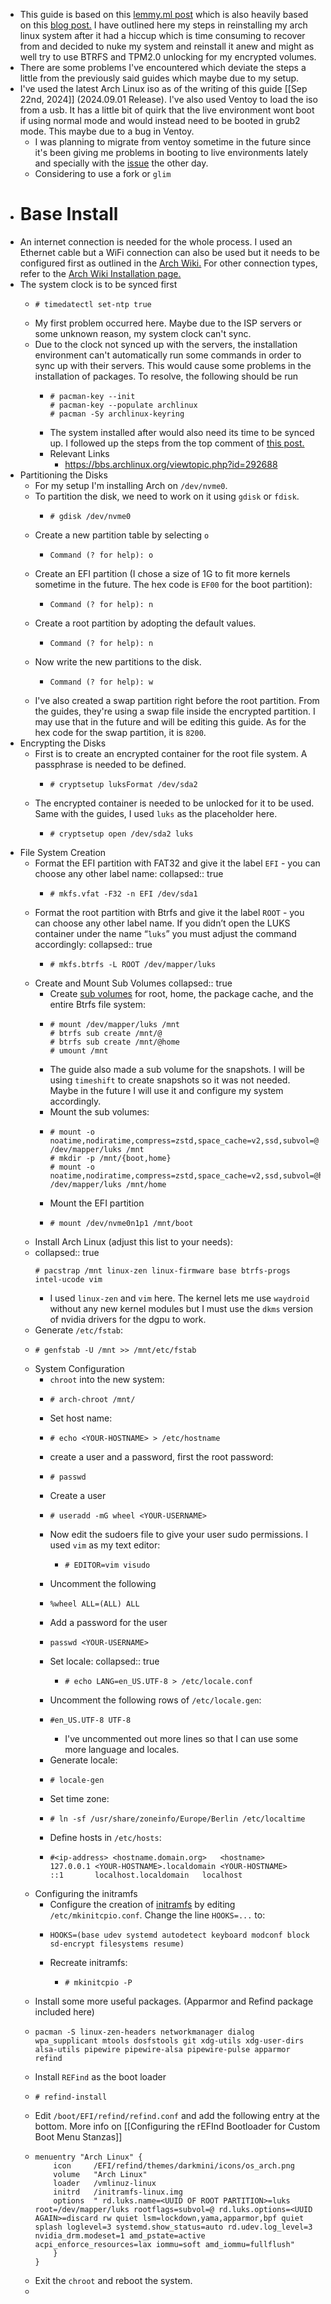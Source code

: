 - This guide is based on this [lemmy.ml post](https://lemmy.ml/post/61254) which is also heavily based on this [blog post.](https://nerdstuff.org/posts/2020/2020-004_arch_linux_luks_btrfs_systemd-boot/) I have outlined here my steps in reinstalling my arch linux system after it had a hiccup which is time consuming to recover from and decided to nuke my system and reinstall it anew and might as well try to use BTRFS and TPM2.0 unlocking for my encrypted volumes.
- There are some problems I've encountered which deviate the steps a little from the previously said guides which maybe due to my setup.
- I've used the latest Arch Linux iso as of the writing of this guide [[Sep 22nd, 2024]] (2024.09.01 Release). I've also used Ventoy to load the iso from a usb. It has a little bit of quirk that the live environment wont boot if using normal mode and would instead need to be booted in grub2 mode. This maybe due to a bug in Ventoy.
	- I was planning to migrate from ventoy sometime in the future since it's been giving me problems in booting to live environments lately and specially with the [issue](https://lemmy.ml/post/20404494) the other day.
	- Considering to use a fork or `glim`
- # Base Install
- An internet connection is needed for the whole process. I used an Ethernet cable but a WiFi connection can also be used but it needs to be configured first as outlined in the [Arch Wiki.](https://wiki.archlinux.org/title/Iwd#iwctl) For other connection types, refer to the [Arch Wiki Installation page.](https://wiki.archlinux.org/title/Installation_guide#Connect_to_the_internet)
- The system clock is to be synced first
	- ```
	  # timedatectl set-ntp true
	  ```
	- My first problem occurred here. Maybe due to the ISP servers or some unknown reason, my system clock can't sync.
	- Due to the clock not synced up with the servers, the installation environment can't automatically run some commands in order to sync up with their servers. This would cause some problems in the installation of packages. To resolve, the following should be run
		- ```
		  # pacman-key --init
		  # pacman-key --populate archlinux
		  # pacman -Sy archlinux-keyring
		  ```
		- The system installed after would also need its time to be synced up. I followed up the steps from the top comment of [this post.](https://www.reddit.com/r/archlinux/comments/15zgd4y/time_sync_wont_sync_help/)
		- Relevant Links
			- https://bbs.archlinux.org/viewtopic.php?id=292688
- Partitioning the Disks
	- For my setup I'm installing Arch on `/dev/nvme0`.
	- To partition the disk, we need to work on it using `gdisk` or `fdisk`.
		- ```
		  # gdisk /dev/nvme0
		  ```
	- Create a new partition table by selecting `o`
		- ```
		  Command (? for help): o
		  ```
	- Create an EFI partition (I chose a size of 1G to fit more kernels sometime in the future. The hex code is `EF00` for the boot partition):
		- ```
		  Command (? for help): n
		  ```
	- Create a root partition by adopting the default values.
		- ```
		  Command (? for help): n
		  ```
	- Now write the new partitions to the disk.
		- ```
		  Command (? for help): w
		  ```
	- I've also created a swap partition right before the root partition. From the guides, they're using a swap file inside the encrypted partition. I may use that in the future and will be editing this guide. As for the hex code for the swap partition, it is `8200`.
- Encrypting the Disks
	- First is to create an encrypted container for the root file system. A passphrase is needed to be defined.
		- ```
		  # cryptsetup luksFormat /dev/sda2
		  ```
	- The encrypted container is needed to be unlocked for it to be used. Same with the guides, I used `luks` as the placeholder here.
		- ```
		  # cryptsetup open /dev/sda2 luks
		  ```
- File System Creation
	- Format the EFI partition with FAT32 and give it the label `EFI` - you can choose any other label name:
	  collapsed:: true
		- ```
		  # mkfs.vfat -F32 -n EFI /dev/sda1
		  ```
	- Format the root partition with Btrfs and give it the label `ROOT` - you can choose any other label name. If you didn’t open the LUKS container under the name “`luks`” you must adjust the command accordingly:
	  collapsed:: true
		- ```
		  # mkfs.btrfs -L ROOT /dev/mapper/luks
		  ```
	- Create and Mount Sub Volumes
	  collapsed:: true
		- Create [sub volumes](https://wiki.archlinux.org/index.php/Btrfs#Subvolumes) for root, home, the package cache, and the entire Btrfs file system:
		- ```
		  # mount /dev/mapper/luks /mnt
		  # btrfs sub create /mnt/@
		  # btrfs sub create /mnt/@home
		  # umount /mnt
		  ```
		- The guide also made a sub volume for the snapshots. I will be using `timeshift` to create snapshots so it was not needed. Maybe in the future I will use it and configure my system accordingly.
		- Mount the sub volumes:
		- ```
		  # mount -o noatime,nodiratime,compress=zstd,space_cache=v2,ssd,subvol=@ /dev/mapper/luks /mnt
		  # mkdir -p /mnt/{boot,home}
		  # mount -o noatime,nodiratime,compress=zstd,space_cache=v2,ssd,subvol=@home /dev/mapper/luks /mnt/home
		  ```
		- Mount the EFI partition
		- ```
		  # mount /dev/nvme0n1p1 /mnt/boot
		  ```
	- Install Arch Linux (adjust this list to your needs):
	- collapsed:: true
	  ```
	  # pacstrap /mnt linux-zen linux-firmware base btrfs-progs intel-ucode vim
	  ```
		- I used `linux-zen` and `vim` here. The kernel lets me use `waydroid` without any new kernel modules but I must use the `dkms` version of nvidia drivers for the dgpu to work.
	- Generate `/etc/fstab`:
	- ```
	  # genfstab -U /mnt >> /mnt/etc/fstab
	  ```
	- System Configuration
		- `chroot` into the new system:
		- ```
		  # arch-chroot /mnt/
		  ```
		- Set host name:
		- ```
		  # echo <YOUR-HOSTNAME> > /etc/hostname
		  ```
		- create a user and a password, first the root password:
		- ```
		  # passwd
		  ```
		- Create a user
		- ```
		  # useradd -mG wheel <YOUR-USERNAME>
		  ```
		- Now edit the sudoers file to give your user sudo permissions. I used `vim` as my text editor:
			- ```
			  # EDITOR=vim visudo
			  ```
		- Uncomment the following
		- ```
		  %wheel ALL=(ALL) ALL
		  ```
		- Add a password for the user
		- ```
		  passwd <YOUR-USERNAME>
		  ```
		- Set locale:
		  collapsed:: true
			- ```
			  # echo LANG=en_US.UTF-8 > /etc/locale.conf
			  ```
		- Uncomment the following rows of `/etc/locale.gen`:
		- ```
		  #en_US.UTF-8 UTF-8
		  ```
			- I've uncommented out more lines so that I can use some more language and locales.
		- Generate locale:
		- ```
		  # locale-gen
		  ```
		- Set time zone:
		- ```
		  # ln -sf /usr/share/zoneinfo/Europe/Berlin /etc/localtime
		  ```
		- Define hosts in `/etc/hosts`:
		- ```
		  #<ip-address>	<hostname.domain.org>	<hostname>
		  127.0.0.1	<YOUR-HOSTNAME>.localdomain	<YOUR-HOSTNAME>
		  ::1		localhost.localdomain	localhost
		  ```
	- Configuring the initramfs
		- Configure the creation of [initramfs](https://wiki.archlinux.org/index.php/Arch_boot_process#initramfs) by editing `/etc/mkinitcpio.conf`. Change the line `HOOKS=...` to:
		- ```
		  HOOKS=(base udev systemd autodetect keyboard modconf block sd-encrypt filesystems resume)
		  ```
		- Recreate initramfs:
			- ```
			  # mkinitcpio -P
			  ```
	- Install some more useful packages. (Apparmor and Refind package included here)
	- ```
	  pacman -S linux-zen-headers networkmanager dialog wpa_supplicant mtools dosfstools git xdg-utils xdg-user-dirs alsa-utils pipewire pipewire-alsa pipewire-pulse apparmor refind
	  ```
	- Install `REFind` as the boot loader
	- ```
	  # refind-install
	  ```
	- Edit `/boot/EFI/refind/refind.conf` and  add the following entry at the bottom. More info on [[Configuring the rEFInd Bootloader for Custom Boot Menu Stanzas]]
	- ```
	  menuentry "Arch Linux" {
	      icon     /EFI/refind/themes/darkmini/icons/os_arch.png
	      volume   "Arch Linux"
	      loader   /vmlinuz-linux
	      initrd   /initramfs-linux.img
	      options  " rd.luks.name=<UUID OF ROOT PARTITION>=luks root=/dev/mapper/luks rootflags=subvol=@ rd.luks.options=<UUID AGAIN>=discard rw quiet lsm=lockdown,yama,apparmor,bpf quiet splash loglevel=3 systemd.show_status=auto rd.udev.log_level=3 nvidia_drm.modeset=1 amd_pstate=active acpi_enforce_resources=lax iommu=soft amd_iommu=fullflush"
	      }
	  }	
	  ```
	- Exit the `chroot` and reboot the system.
	-